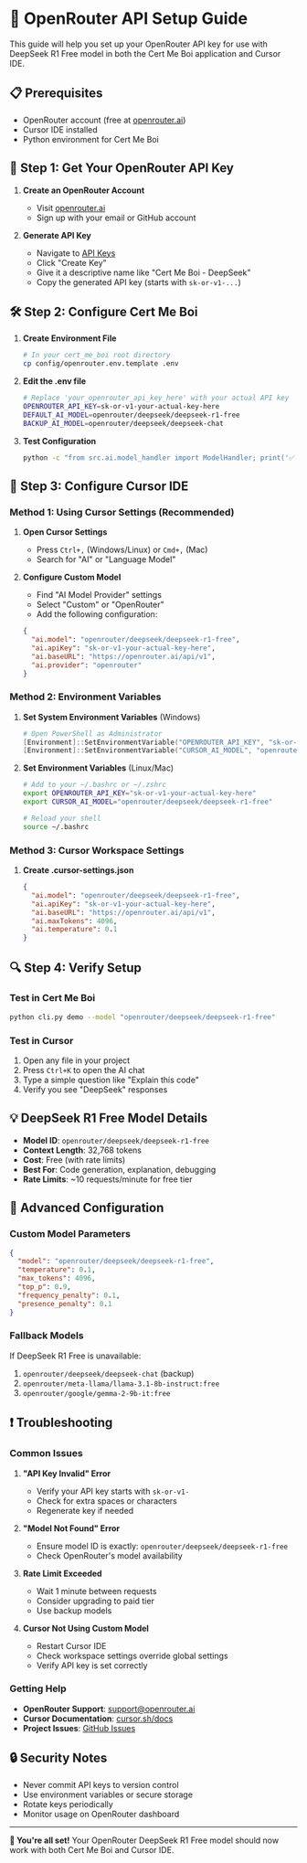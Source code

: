 # 🔑 OpenRouter API Setup Guide

This guide will help you set up your OpenRouter API key for use with DeepSeek R1 Free model in both the Cert Me Boi application and Cursor IDE.

## 📋 Prerequisites

- OpenRouter account (free at [openrouter.ai](https://openrouter.ai))
- Cursor IDE installed
- Python environment for Cert Me Boi

## 🚀 Step 1: Get Your OpenRouter API Key

1. **Create an OpenRouter Account**

   - Visit [openrouter.ai](https://openrouter.ai)
   - Sign up with your email or GitHub account

2. **Generate API Key**
   - Navigate to [API Keys](https://openrouter.ai/keys)
   - Click "Create Key"
   - Give it a descriptive name like "Cert Me Boi - DeepSeek"
   - Copy the generated API key (starts with `sk-or-v1-...`)

## 🛠️ Step 2: Configure Cert Me Boi

1. **Create Environment File**

   ```bash
   # In your cert_me_boi root directory
   cp config/openrouter.env.template .env
   ```

2. **Edit the .env file**

   ```bash
   # Replace 'your_openrouter_api_key_here' with your actual API key
   OPENROUTER_API_KEY=sk-or-v1-your-actual-key-here
   DEFAULT_AI_MODEL=openrouter/deepseek/deepseek-r1-free
   BACKUP_AI_MODEL=openrouter/deepseek/deepseek-chat
   ```

3. **Test Configuration**
   ```bash
   python -c "from src.ai.model_handler import ModelHandler; print('✅ OpenRouter configured successfully!')"
   ```

## 🎯 Step 3: Configure Cursor IDE

### Method 1: Using Cursor Settings (Recommended)

1. **Open Cursor Settings**

   - Press `Ctrl+,` (Windows/Linux) or `Cmd+,` (Mac)
   - Search for "AI" or "Language Model"

2. **Configure Custom Model**

   - Find "AI Model Provider" settings
   - Select "Custom" or "OpenRouter"
   - Add the following configuration:

   ```json
   {
     "ai.model": "openrouter/deepseek/deepseek-r1-free",
     "ai.apiKey": "sk-or-v1-your-actual-key-here",
     "ai.baseURL": "https://openrouter.ai/api/v1",
     "ai.provider": "openrouter"
   }
   ```

### Method 2: Environment Variables

1. **Set System Environment Variables** (Windows)

   ```powershell
   # Open PowerShell as Administrator
   [Environment]::SetEnvironmentVariable("OPENROUTER_API_KEY", "sk-or-v1-your-actual-key-here", "User")
   [Environment]::SetEnvironmentVariable("CURSOR_AI_MODEL", "openrouter/deepseek/deepseek-r1-free", "User")
   ```

2. **Set Environment Variables** (Linux/Mac)

   ```bash
   # Add to your ~/.bashrc or ~/.zshrc
   export OPENROUTER_API_KEY="sk-or-v1-your-actual-key-here"
   export CURSOR_AI_MODEL="openrouter/deepseek/deepseek-r1-free"

   # Reload your shell
   source ~/.bashrc
   ```

### Method 3: Cursor Workspace Settings

1. **Create .cursor-settings.json**
   ```json
   {
     "ai.model": "openrouter/deepseek/deepseek-r1-free",
     "ai.apiKey": "sk-or-v1-your-actual-key-here",
     "ai.baseURL": "https://openrouter.ai/api/v1",
     "ai.maxTokens": 4096,
     "ai.temperature": 0.1
   }
   ```

## 🔍 Step 4: Verify Setup

### Test in Cert Me Boi

```bash
python cli.py demo --model "openrouter/deepseek/deepseek-r1-free"
```

### Test in Cursor

1. Open any file in your project
2. Press `Ctrl+K` to open the AI chat
3. Type a simple question like "Explain this code"
4. Verify you see "DeepSeek" responses

## 💡 DeepSeek R1 Free Model Details

- **Model ID**: `openrouter/deepseek/deepseek-r1-free`
- **Context Length**: 32,768 tokens
- **Cost**: Free (with rate limits)
- **Best For**: Code generation, explanation, debugging
- **Rate Limits**: ~10 requests/minute for free tier

## 🎯 Advanced Configuration

### Custom Model Parameters

```json
{
  "model": "openrouter/deepseek/deepseek-r1-free",
  "temperature": 0.1,
  "max_tokens": 4096,
  "top_p": 0.9,
  "frequency_penalty": 0.1,
  "presence_penalty": 0.1
}
```

### Fallback Models

If DeepSeek R1 Free is unavailable:

1. `openrouter/deepseek/deepseek-chat` (backup)
2. `openrouter/meta-llama/llama-3.1-8b-instruct:free`
3. `openrouter/google/gemma-2-9b-it:free`

## ❗ Troubleshooting

### Common Issues

1. **"API Key Invalid" Error**

   - Verify your API key starts with `sk-or-v1-`
   - Check for extra spaces or characters
   - Regenerate key if needed

2. **"Model Not Found" Error**

   - Ensure model ID is exactly: `openrouter/deepseek/deepseek-r1-free`
   - Check OpenRouter's model availability

3. **Rate Limit Exceeded**

   - Wait 1 minute between requests
   - Consider upgrading to paid tier
   - Use backup models

4. **Cursor Not Using Custom Model**
   - Restart Cursor IDE
   - Check workspace settings override global settings
   - Verify API key is set correctly

### Getting Help

- **OpenRouter Support**: [support@openrouter.ai](mailto:support@openrouter.ai)
- **Cursor Documentation**: [cursor.sh/docs](https://cursor.sh/docs)
- **Project Issues**: [GitHub Issues](https://github.com/ThunderConstellations/cert_me_boi/issues)

## 🔒 Security Notes

- Never commit API keys to version control
- Use environment variables or secure storage
- Rotate keys periodically
- Monitor usage on OpenRouter dashboard

---

**🎉 You're all set!** Your OpenRouter DeepSeek R1 Free model should now work with both Cert Me Boi and Cursor IDE.
